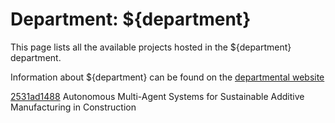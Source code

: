 # Department: **${department}**

This page lists all the available projects hosted in the ${department} department.

Information about ${department} can be found on the [departmental website](https://www.ucl.ac.uk/bartlett/construction)

[2531ad1488](../projects/2531ad1488.md) Autonomous Multi-Agent Systems for Sustainable Additive Manufacturing in Construction

